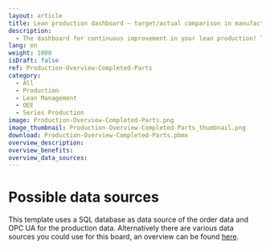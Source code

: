 ```yaml
---
layout: article
title: Lean production dashboard – target/actual comparison in manufacturing 
description: 
  - The dashboard for continuous improvement in your lean production! This template provides a useful overview of your production processes! It shows you the quantity of finished parts and the target quantity in a target/actual comparison. In addition, you can view throughput and downtimes, GAE values, orders and other meta-information. Download the template directly and customize it according to your needs.
lang: en
weight: 1000
isDraft: false
ref: Production-Overview-Completed-Parts
category:
  - All
  - Production
  - Lean Management
  - OEE
  - Series Production
image: Production-Overview-Completed-Parts.png
image_thumbnail: Production-Overview-Completed-Parts_thumbnail.png
download: Production-Overview-Completed-Parts.pbmx
overview_description:
overview_benefits:
overview_data_sources:
---
```

# Possible data sources
This template uses a SQL database as data source of the order data and OPC UA for the production data. Alternatively there are various data sources you could use for this board, an overview can be found [here](https://peakboard.com/schnittstellen/).
